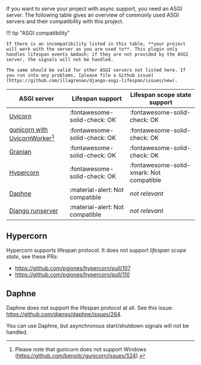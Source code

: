 If you want to serve your project with async support, you need an ASGI server. The following table gives an overview of commonly used ASGI servers and their compatibility with this project.


!!! tip "ASGI compatibility"

    If there is an incompatibility listed in this table, **your project will work with the server as you are used to**. This plugin only handles lifespan events &mdash; if they are not provided by the ASGI server, the signals will not be handled.

    The same should be valid for other ASGI servers not listed here. If you run into any problems, [please file a Github issue](https://github.com/illagrenan/django-asgi-lifespan/issues/new).

| ASGI server                                                                                        | Lifespan support                | Lifespan scope state support             |
|----------------------------------------------------------------------------------------------------|---------------------------------|------------------------------------------|
| [Uvicorn](https://github.com/encode/uvicorn)                                                       | :fontawesome-solid-check: OK    | :fontawesome-solid-check: OK             |
| [gunicorn with UvicornWorker](https://www.uvicorn.org/deployment/#gunicorn)[^1]                    | :fontawesome-solid-check: OK    | :fontawesome-solid-check: OK             |
| [Granian](https://github.com/emmett-framework/granian)                                             | :fontawesome-solid-check: OK    | :fontawesome-solid-check: OK             |
| [Hypercorn](https://github.com/pgjones/hypercorn)                                                  | :fontawesome-solid-check: OK    | :fontawesome-solid-xmark: Not compatible |
| [Daphne](https://github.com/django/daphne)                                                         | :material-alert: Not compatible | _not relevant_                           |
| [Django runserver](https://docs.djangoproject.com/en/dev/ref/django-admin/#django-admin-runserver) | :material-alert: Not compatible | _not relevant_                           |

[^1]: Please note that gunicorn does not support Windows (<https://github.com/benoitc/gunicorn/issues/524>).

## Hypercorn

Hypercorn supports lifespan protocol. It does not support _lifespan scope state_, see these PRs:

* <https://github.com/pgjones/hypercorn/pull/107>
* <https://github.com/pgjones/hypercorn/pull/110>

## Daphne

Daphne does not support the lifespan protocol at all. See this issue: <https://github.com/django/daphne/issues/264>.

You can use Daphne, but asynchronous start/shutdown signals will not be handled.
